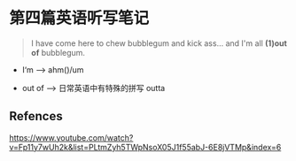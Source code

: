 # 第四篇英语听写笔记

> I have come here
    to chew bubblegum
    and kick ass...
and I'm  all **(1)out of** bubblegum.

+ I‘m --> ahm()/um

+ out of --> 日常英语中有特殊的拼写 outta

## Refences

<https://www.youtube.com/watch?v=Fp11y7wUh2k&list=PLtmZyh5TWpNsoX05J1f55abJ-6E8jVTMp&index=6>
